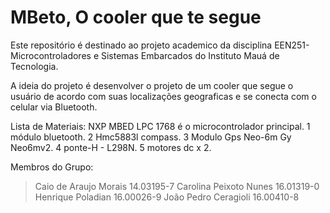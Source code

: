 # MBeto, O cooler que te segue

Este repositório é destinado ao projeto academico da disciplina EEN251-Microcontroladores e Sistemas Embarcados do Instituto Mauá de Tecnologia.

A ideia do projeto é desenvolver o projeto de um cooler que segue o usuário de acordo com suas localizações geograficas e se conecta com o celular via Bluetooth.

Lista de Materiais:
NXP MBED LPC 1768 é o microcontrolador principal.
1 módulo bluetooth.
2 Hmc5883l compass.
3 Modulo Gps Neo-6m Gy Neo6mv2.
4 ponte-H - L298N.
5 motores dc x 2.


Membros do Grupo: 

> Caio de Araujo Morais				14.03195-7
> Carolina Peixoto Nunes			16.01319-0
> Henrique Poladian				16.00026-9
> João Pedro Ceragioli				16.00410-8
